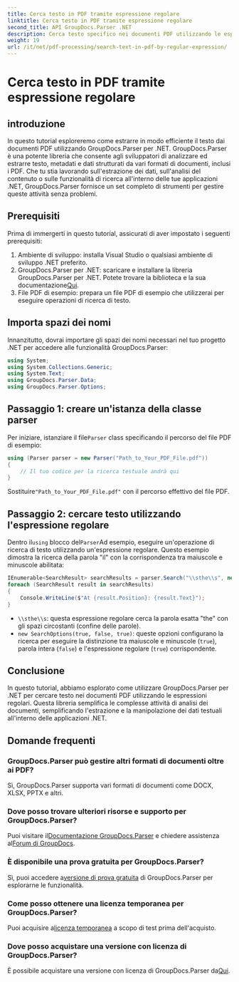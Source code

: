 ```yaml
---
title: Cerca testo in PDF tramite espressione regolare
linktitle: Cerca testo in PDF tramite espressione regolare
second_title: API GroupDocs.Parser .NET
description: Cerca testo specifico nei documenti PDF utilizzando le espressioni regolari con GroupDocs.Parser. Estrai, analizza e manipola il testo PDF senza sforzo.
weight: 19
url: /it/net/pdf-processing/search-text-in-pdf-by-regular-expression/
---
```


# Cerca testo in PDF tramite espressione regolare

## introduzione
In questo tutorial esploreremo come estrarre in modo efficiente il testo dai documenti PDF utilizzando GroupDocs.Parser per .NET. GroupDocs.Parser è una potente libreria che consente agli sviluppatori di analizzare ed estrarre testo, metadati e dati strutturati da vari formati di documenti, inclusi i PDF. Che tu stia lavorando sull'estrazione dei dati, sull'analisi del contenuto o sulle funzionalità di ricerca all'interno delle tue applicazioni .NET, GroupDocs.Parser fornisce un set completo di strumenti per gestire queste attività senza problemi.
## Prerequisiti
Prima di immergerti in questo tutorial, assicurati di aver impostato i seguenti prerequisiti:
1. Ambiente di sviluppo: installa Visual Studio o qualsiasi ambiente di sviluppo .NET preferito.
2.  GroupDocs.Parser per .NET: scaricare e installare la libreria GroupDocs.Parser per .NET. Potete trovare la biblioteca e la sua documentazione[Qui](https://releases.groupdocs.com/parser/net/).
3. File PDF di esempio: prepara un file PDF di esempio che utilizzerai per eseguire operazioni di ricerca di testo.

## Importa spazi dei nomi
Innanzitutto, dovrai importare gli spazi dei nomi necessari nel tuo progetto .NET per accedere alle funzionalità GroupDocs.Parser:
```csharp
using System;
using System.Collections.Generic;
using System.Text;
using GroupDocs.Parser.Data;
using GroupDocs.Parser.Options;
```
## Passaggio 1: creare un'istanza della classe parser
 Per iniziare, istanziare il file`Parser` class specificando il percorso del file PDF di esempio:
```csharp
using (Parser parser = new Parser("Path_to_Your_PDF_File.pdf"))
{
    // Il tuo codice per la ricerca testuale andrà qui
}
```
 Sostituire`"Path_to_Your_PDF_File.pdf"` con il percorso effettivo del file PDF.
## Passaggio 2: cercare testo utilizzando l'espressione regolare
 Dentro il`using` blocco del`Parser`Ad esempio, eseguire un'operazione di ricerca di testo utilizzando un'espressione regolare. Questo esempio dimostra la ricerca della parola "il" con la corrispondenza tra maiuscole e minuscole abilitata:
```csharp
IEnumerable<SearchResult> searchResults = parser.Search("\\sthe\\s", new SearchOptions(true, false, true));
foreach (SearchResult result in searchResults)
{
    Console.WriteLine($"At {result.Position}: {result.Text}");
}
```
- `\\sthe\\s`: questa espressione regolare cerca la parola esatta "the" con gli spazi circostanti (confine delle parole).
- `new SearchOptions(true, false, true)`: queste opzioni configurano la ricerca per eseguire la distinzione tra maiuscole e minuscole (`true`), parola intera (`false`) e l'espressione regolare (`true`) corrispondente.

## Conclusione
In questo tutorial, abbiamo esplorato come utilizzare GroupDocs.Parser per .NET per cercare testo nei documenti PDF utilizzando le espressioni regolari. Questa libreria semplifica le complesse attività di analisi dei documenti, semplificando l'estrazione e la manipolazione dei dati testuali all'interno delle applicazioni .NET.

## Domande frequenti
### GroupDocs.Parser può gestire altri formati di documenti oltre ai PDF?
Sì, GroupDocs.Parser supporta vari formati di documenti come DOCX, XLSX, PPTX e altri.
### Dove posso trovare ulteriori risorse e supporto per GroupDocs.Parser?
 Puoi visitare il[Documentazione GroupDocs.Parser](https://tutorials.groupdocs.com/parser/net/) e chiedere assistenza al[Forum di GroupDocs](https://forum.groupdocs.com/c/parser/17).
### È disponibile una prova gratuita per GroupDocs.Parser?
 Sì, puoi accedere a[versione di prova gratuita](https://releases.groupdocs.com/) di GroupDocs.Parser per esplorarne le funzionalità.
### Come posso ottenere una licenza temporanea per GroupDocs.Parser?
 Puoi acquisire a[licenza temporanea](https://purchase.groupdocs.com/temporary-license/) a scopo di test prima dell'acquisto.
### Dove posso acquistare una versione con licenza di GroupDocs.Parser?
 È possibile acquistare una versione con licenza di GroupDocs.Parser da[Qui](https://purchase.groupdocs.com/buy).